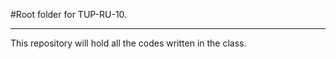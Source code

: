 #Root folder for TUP-RU-10.

---------------------------
<p>This repository will hold all the codes written in the class.</p>
